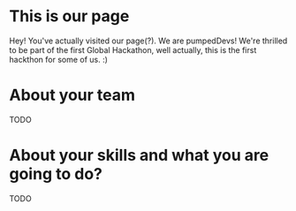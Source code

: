 This is our page
================
Hey! You've actually visited our page(?). We are pumpedDevs! We're thrilled to be part of the first Global Hackathon, well actually, this is the first hackthon for some of us. :)


About your team
===========================
TODO


About your skills and what you are going to do?
=======
TODO

